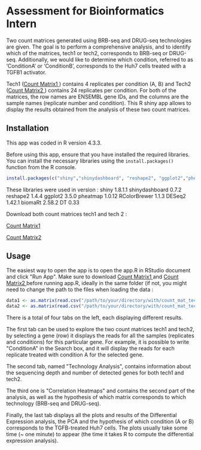 # Assessment for Bioinformatics Intern

Two count matrices generated using BRB-seq and DRUG-seq technologies are given. The goal is to perform a comprehensive analysis, and to identify which of the matrices, tech1 or tech2, corresponds to BRB-seq or DRUG-seq. Additionally, we would like to determine which condition, referred to as ‘ConditionA’ or ‘ConditionB’, corresponds to the Huh7 cells treated with a TGFB1 activator.

Tech1 ([Count Matrix1 ](count_mat_tech1.txt)) contains 4 replicates per condition (A, B) and Tech2 ([Count Matrix2 ](count_mat_tech2.txt)) contains 24 replicates per condition. For both of the matrices, the row names are ENSEMBL gene IDs, and the columns are the sample names (replicate number and condition). This R shiny app allows to display the results obtained from the analysis of these two count matrices.

## Installation

This app was coded in R version 4.3.3.

Before using this app, ensure that you have installed the required libraries. You can install the necessary libraries using the `install.packages()` function from the R console.

```R
install.packages(c("shiny","shinydashboard", "reshape2", "ggplot2","pheatmap","RColorBrewer","DESeq2","biomaRt","DT"))
````

These libraries were used in version :
shiny 1.8.1.1
shinydashboard 0.7.2
reshape2 1.4.4
ggplot2 3.5.0
pheatmap 1.0.12
RColorBrewer 1.1.3
DESeq2 1.42.1
biomaRt 2.58.2
DT 0.33


Download both count matrices tech1 and tech 2 : 

[Count Matrix1 ](count_mat_tech1.txt)

[Count Matrix2 ](count_mat_tech2.txt)

## Usage

The easiest way to open the app is to open the app.R in RStudio document and click "Run App". Make sure to download [Count Matrix1 ](count_mat_tech1.txt) and [Count Matrix2 ](count_mat_tech2.txt) before running app.R, ideally in the same folder (if not, you might need to change the path to the files when loading the data :

```R
data1 <- as.matrix(read.csv("/path/to/your/directory/with/count_mat_tech1.txt", header = TRUE, row.names = 1))
data2 <- as.matrix(read.csv("/path/to/your/directory/with/count_mat_tech2.txt", header = TRUE, row.names = 1))
```

There is a total of four tabs on the left, each displaying different results. 

The first tab can be used to explore the two count matrices tech1 and tech2, by selecting a gene (row) it displays the reads for all the samples (replicates and conditions) for this particular gene. For example, it is possible to write "ConditionA" in the Search box, and it will display the reads for each replicate treated with condition A for the selected gene.

The second tab, named "Technology Analysis", contains information about the sequencing depth and number of detected genes for both tech1 and tech2.

The third one is "Correlation Heatmaps" and contains the second part of the analysis, as well as the hypothesis of which matrix corresponds to which technology (BRB-seq and DRUG-seq). 

Finally, the last tab displays all the plots and results of the Differential Expression analysis, the PCA and the hypothesis of which condition (A or B) corresponds to the TGFB-treated Huh7 cells. The plots usually take some time (~ one minute) to appear (the time it takes R to compute the differential expression analysis).


